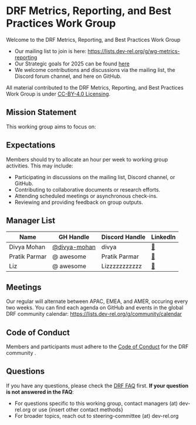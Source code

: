 # DRF Metrics, Reporting, and Best Practices Work Group

Welcome to the DRF Metrics, Reporting, and Best Practices Work Group

- Our mailing list to join is here: https://lists.dev-rel.org/g/wg-metrics-reporting
- Our Strategic goals for 2025 can be found [here](./goals.md)
- We welcome contributions and discussions via the mailing list, the Discord forum channel, and here on GitHub.

All material contributed to the DRF Metrics, Reporting, and Best Practices Work Group is under [CC-BY-4.0 Licensing](https://creativecommons.org/licenses/by/4.0/deed.en).

## Mission Statement

<!-- Insert mission statement -->

This working group aims to focus on:

## Expectations

<!-- Estimate what resources and personnel are needed to accomplish the mission statement -->

Members should try to allocate an hour per week to working group activities. This may include:

- Participating in discussions on the mailing list, Discord channel, or GitHub.
- Contributing to collaborative documents or research efforts.
- Attending scheduled meetings or asynchronous check-ins.
- Reviewing and providing feedback on group outputs.

## Manager List

|    Name  | GH Handle |  Discord Handle |  LinkedIn  | 
|    ---   |     ---   |      ---        |     ---    |
| Divya Mohan | [@divya-mohan](https://github.com/divya-mohan0209) | divya | [🔗](https://www.linkedin.com/in/divya-mohan0209/) |
| Pratik Parmar | @ awesome | Pratik Parmar | [🔗](https://www.linkedin.com/in/pratikparmar1/) | 
| Liz | @ awesome | Lizzzzzzzzzzz | [🔗]() |

## Meetings

Our regular will alternate between APAC, EMEA, and AMER, occuring every two weeks. You can find each agenda on GitHub and events in the global DRF community calendar: https://lists.dev-rel.org/g/community/calendar

## Code of Conduct

Members and participants must adhere to the [Code of Conduct](https://github.com/DevRel-Foundation/governance/blob/main/code_of_conduct.md) for the DRF community .

## Questions

If you have any questions, please check the [DRF FAQ](https://github.com/DevRel-Foundation#faq) first. **If your question is not answered in the FAQ**:

- For questions specific to this working group, contact managers (at) dev-rel.org or use {insert other contact methods}
- For broader topics, reach out to steering-committee (at) dev-rel.org

